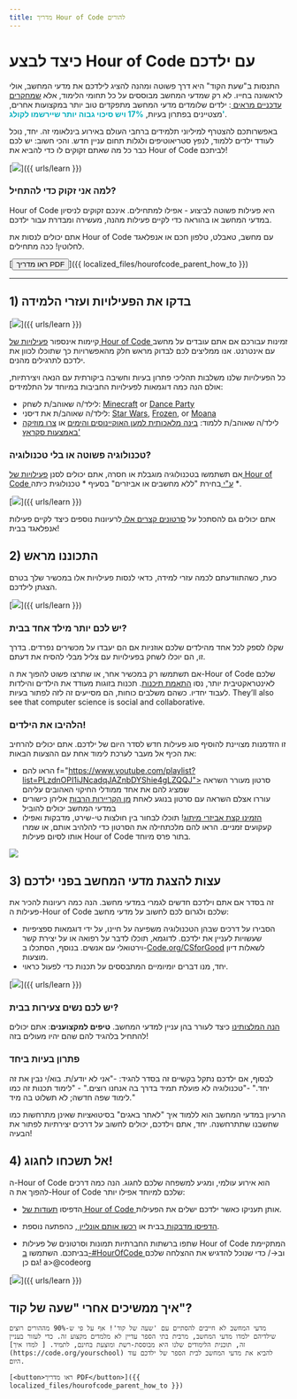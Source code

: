 ```yaml
---
title: מדריך Hour of Code להורים
---
```


# כיצד לבצע Hour of Code עם ילדכם

התנסות ב"שעת הקוד" היא דרך פשוטה ומהנה להציג לילדכם את מדעי המחשב, אולי לראשונה בחייו. לא רק שמדעי המחשב מבוססים על כל תחומי הלימוד, אלא [ שמחקרים עדכניים מראים ](https://medium.com/@codeorg/cs-helps-students-outperform-in-school-college-and-workplace-66dd64a69536): ילדים שלומדים מדעי המחשב מתפקדים טוב יותר במקצועות אחרים, מצטיינים בפתרון בעיות, <font color="00adbc"><b>17% ויש סיכוי גבוה יותר שיירשמו לקולג'</b></font>.

באפשרותכם להצטרף למיליוני תלמידים ברחבי העולם באירוע בינלאומי זה. יחד, נוכל לעודד ילדים ללמוד, לנפץ סטריאוטיפים ולגלות תחום עניין חדש. והכי חשוב: יש לכם כבר כל מה שאתם זקוקים לו כדי להביא את Hour of Code לביתכם!

[![](/images/fit-600/Marketing/mother-helping-her-daughter-use-a-laptop-4260325.jpg)]({{ urls/learn }})

<h3>למה אני זקוק כדי להתחיל?</h3>

Hour of Code היא פעילות פשוטה לביצוע - אפילו למתחילים. אינכם זקוקים לניסיון במדעי המחשב או בהוראה כדי לקיים פעילות מהנה, מעשירה ומבדרת עבור ילדכם.

אתם יכולים לנסות את Hour of Code עם מחשב, טאבלט, טלפון חכם או אנפלאגד לחלוטין! ככה מתחילים.

[<button>ראו מדריך PDF</button>]({{ localized_files/hourofcode_parent_how_to }})

* * *

## 1) בדקו את הפעילויות ועזרי הלמידה

[![](/images/tutorials.png)]({{ urls/learn }})

קיימות אינספור [ פעילויות של Hour of Code ](https://hourofcode.com/us/learn) זמינות עבורכם אם אתם עובדים על מחשב עם אינטרנט. אנו ממליצים לכם לבדוק מראש חלק מהאפשרויות כך שתוכלו לכוון את ילדכם לתרגילים מהנים.

כל הפעילויות שלנו משלבות תהליכי פתרון בעיות וחשיבה ביקורתית עם הנאה ויצירתיות, אולם הנה כמה דוגמאות לפעילויות החביבות במיוחד על התלמידים:

- לילד/ה שאוהב/ת לשחק: [Minecraft](https://code.org/minecraft) or [Dance Party](https://code.org/dance)
- לילד/ה שאוהב/ת את דיסני: [Star Wars](https://code.org/starwars), [Frozen](https://studio.code.org/s/frozen/lessons/1/levels/1), or [Moana](https://partners.disney.com/hour-of-code?cds&cmp=vanity%7Cnatural%7Cus%7Cmoanahoc%7C)
- לילד/ה שאוהב/ת ללמוד: [בינה מלאכותית למען האוקיינוסים והימים](https://code.org/oceans) או [צרו מוזיקה באמצעות סקראץ'](https://scratch.mit.edu/projects/editor/?tutorial=music&utm_source=codeorg)

<h3>טכנולוגיה פשוטה או בלי טכנולוגיה?</h3>

אם תשתמשו בטכנולוגיה מוגבלת או חסרה, אתם יכולים לסנן [ פעילויות של Hour of Code ע"י ](https://hourofcode.com/us/learn) בחירת "ללא מחשבים או אביזרים" בסעיף * טכנולוגית כיתה *.

[![](/images/Marketing/filtering-activities-hoc.jpg)]({{ urls/learn }})

אתם יכולים גם להסתכל על [ סרטונים קצרים אלו ](https://www.youtube.com/playlist?list=PLzdnOPI1iJNcpfa4LtbaIl35gqir_5XUu) לרעיונות נוספים כיצד לקיים פעילות אנפלאגד בבית!

## 2) התכוננו מראש

כעת, כשהתוודעתם לכמה עזרי למידה, כדאי לנסות פעילויות אלו במכשיר שלך בטרם הצגתן לילדכם.

[![](/images/fit-600/Marketing/father-and-children-looking-at-a-laptop-4260749.jpg)]({{ urls/learn }})

<h3>יש לכם יותר מילד אחד בבית?</h3>

שקלו לספק לכל אחד מהילדים שלכם אוזניות אם הם יעבדו על מכשירים נפרדים. בדרך זו, הם יוכלו לשחק בפעילויות עם צליל מבלי להסיח את דעתם.

אם תשתמשו רק במכשיר אחר, או שתרצו פשוט להפוך את ה-Hour of Code שלכם לאינטראקטיבית יותר, נסו [ התאמת תיכנות](https://www.youtube.com/watch?v=vgkahOzFH2Q). תכנות בזוגות מעודד את הילדים והילדות לעבוד יחדיו. כשהם משלבים כוחות, הם מסייעים זה לזה לפתור בעיות. They’ll also see that computer science is social and collaborative.

<h3>הלהיבו את הילדים! </h3>

זו הזדמנות מצויינת להוסיף סוג פעילות חדש לסדר היום של ילדכם. אתם יכולים להרחיב את הכיף אל מעבר לערכת לימוד אחת עם ההצעות הבאות:

- הראו להם f="https://www.youtube.com/playlist?list=PLzdnOPI1iJNcadqJAZnbDYShie4gLZQQJ"> סרטון מעורר השראה </a> שמציג להם את אחד ממודלי החיקוי האהובים עליהם
- עוררו אצלם השראה עם סרטון בנוגע לאחת [ מן הקריירות הרבות](https://www.youtube.com/playlist?list=PLzdnOPI1iJNfpD8i4Sx7U0y2MccnrNZuP) אליהן כישורים במדעי המחשב יכולים להוביל
- [ הזמינו קצת אביזרי מיתוג](https://store.code.org/)! תוכלו לבחור בין חולצות טי-שירט, מדבקות ואפילו קעקועים זמניים. הראו להם מלכתחילה את הסרטון כדי להלהיב אותם, או שמרו אותו לסיום פעילות Hour of Code בתור פרס מיוחד.

<a href="https://store.code.org/" target="_blank"><img src="/images/fit-500/Marketing/hourofcodestore.jpg"></a>

## 3) עצות להצגת מדעי המחשב בפני ילדכם

זה בסדר אם אתם וילדכם חדשים לגמרי במדעי מחשב. הנה כמה רעיונות להכיר את פעילות ה-Hour of Code שלכם ולגרום לכם לחשוב על מדעי מחשב:

- הסבירו על דרכים שבהן הטכנולוגיה משפיעה על חיינו, על ידי דוגמאות ספציפיות שעשויות לעניין את ילדכם. לדוגמא, תוכלו לדבר על רפואה או על יצירת קשר וירטואלי עם אנשים. בנוסף, הסתכלו ב-[Code.org/CSforGood](https://code.org/csforgood) לשאלות דיון מוצעות.
- יחד, מנו דברים יומיומיים המתבססים על תכנות כדי לפעול כראוי.

[![](/images/fit-600/Marketing/girl-sitting-on-sofa-while-using-tablet-computer-4144035.jpg)]({{ urls/learn }})

<h3>יש לכם נשים צעירות בבית?</h3>

<a href="https://code.org/girls">הנה המלצותינו</a> כיצד לעורר בהן עניין למדעי המחשב. **טיפים למקצוענים**: אתם יכולים להתחיל בלהגיד להם שהם יהיו מעולים בזה!

<h3>פתרון בעיות ביחד</h3>

לבסוף, אם ילדכם נתקל בקשיים זה בסדר להגיד: -"אני לא יודע/ת. בוא/י נבין את זה יחד." -"טכנולוגיה לא פועלת תמיד בדרך בה אנחנו רוצים." - "לימוד תכנות זה כמו לימוד שפה חדשה; לא תשלוט בה מיד."

הרעיון במדעי המחשב הוא ללמוד איך "לאתר באגים" בסיטואציות שאינן מתרחשות כמו שחשבנו שתתרחשנה. יחד, אתם וילדכם, יכולים לחשוב על דרכים יצירתיות לפתור את הבעיה!

## 4) אל תשכחו לחגוג!

ה-Hour of Code הוא אירוע עולמי, ומגיע למשפחה שלכם לחגוג. הנה כמה דרכים להפוך את ה-Hour of Code שלכם למיוחד אפילו יותר:

- הדפיסו [ תעודות של Hour of Code ](https://staging.code.org/certificates) אותן תעניקו כאשר ילדכם ישלים את הפעילות.
- [ הדפיסו מדבקות ](https://staging.hourofcode.com/us/promote/resources#stickers) בבית או [ רכשו אותם אונליין ](https://store.code.org/), כהפתעה נוספת.
- שתפו ברשתות החברתיות תמונות וסרטונים של פעילות Hour of Code המתקיימת בביתכם. השתמשו [ ב-#HourOfCode ](https://twitter.com/hashtag/hourofcode) וב-</ כדי שנוכל להדגיש את ההצלחה שלכם גם כן! a>@codeorg</li> </ul> 
    
    [![](/images/fit-600/Marketing/g8TUlHzF.jpeg)]({{ urls/learn }})

<h2>איך ממשיכים אחרי "שעה של קוד"?</h2>

    
    מדעי המחשב לא חייבים להסתיים עם 'שעה של קוד'! אף על פי ש-90% מההורים רוצים שילדיהם ילמדו מדעי המחשב, מרבית בתי הספר עדיין לא מלמדים מקצוע זה. כדי לעזור בעניין זה, תוכנית הלימודים שלנו היא מבוססת-רשת ומוצעת בחינם, לתמיד. [ למדו איך](https://code.org/yourschool) להביא את מדעי המחשב לבית הספר של ילדכם עוד היום.
    
    [<button>ראו מדריך PDF</button>]({{ localized_files/hourofcode_parent_how_to }})